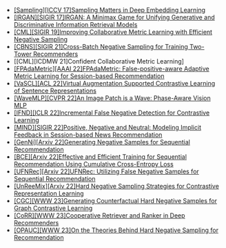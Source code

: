 - [[Sampling][ICCV 17]Sampling Matters in Deep Embedding Learning](https://arxiv.org/abs/1706.07567)
- [[IRGAN][SIGIR 17]IRGAN: A Minimax Game for Unifying Generative and Discriminative Information Retrieval Models](https://arxiv.org/abs/1705.10513)
- [[CML][SIGIR 19]Improving Collaborative Metric Learning with Efficient Negative Sampling](https://arxiv.org/pdf/1909.10912.pdf)
- [[CBNS][SIGIR 21]Cross-Batch Negative Sampling for Training Two-Tower Recommenders](https://arxiv.org/abs/2110.15154)
- [[CML][ICDMW 21]Confident Collaborative Metric Learning]
- [[FPAdaMetric][AAAI 22]FPAdaMetric: False-positive-aware Adaptive Metric Learning for Session-based Recommendation](https://ojs.aaai.org/index.php/AAAI/article/view/20321)
- [[VaSCL][ACL 22]Virtual Augmentation Supported Contrastive Learning of Sentence Representations](https://arxiv.org/abs/2110.08552)
- [[WaveMLP][CVPR 22]An Image Patch is a Wave: Phase-Aware Vision MLP](https://arxiv.org/abs/2111.12294)
- [[IFND][ICLR 22]Incremental False Negative Detection for Contrastive Learning](https://arxiv.org/abs/2106.03719)
- [[MIND][SIGIR 22]Positive, Negative and Neutral: Modeling Implicit Feedback in Session-based News Recommendation](https://arxiv.org/abs/2205.06058)
- [[GenNi][Arxiv 22]Generating Negative Samples for Sequential Recommendation](https://arxiv.org/abs/2208.03645)
- [[BCE][Arxiv 22]Effective and Efficient Training for Sequential Recommendation Using Cumulative Cross-Entropy Loss](https://arxiv.org/abs/2301.00979)
- [[UFNRec][Arxiv 22]UFNRec: Utilizing False Negative Samples for Sequential Recommendation](https://arxiv.org/abs/2208.04116)
- [[UnReeMix][Arxiv 22]Hard Negative Sampling Strategies for Contrastive Representation Learning](https://arxiv.org/abs/2206.01197)
- [[CGC][WWW 23]Generating Counterfactual Hard Negative Samples for Graph Contrastive Learning](https://arxiv.org/abs/2207.00148)
- [[CoRR][WWW 23]Cooperative Retriever and Ranker in Deep Recommenders](https://arxiv.org/abs/2206.14649)
- [[OPAUC][WWW 23]On the Theories Behind Hard Negative Sampling for Recommendation](https://arxiv.org/abs/2302.03472)

  
